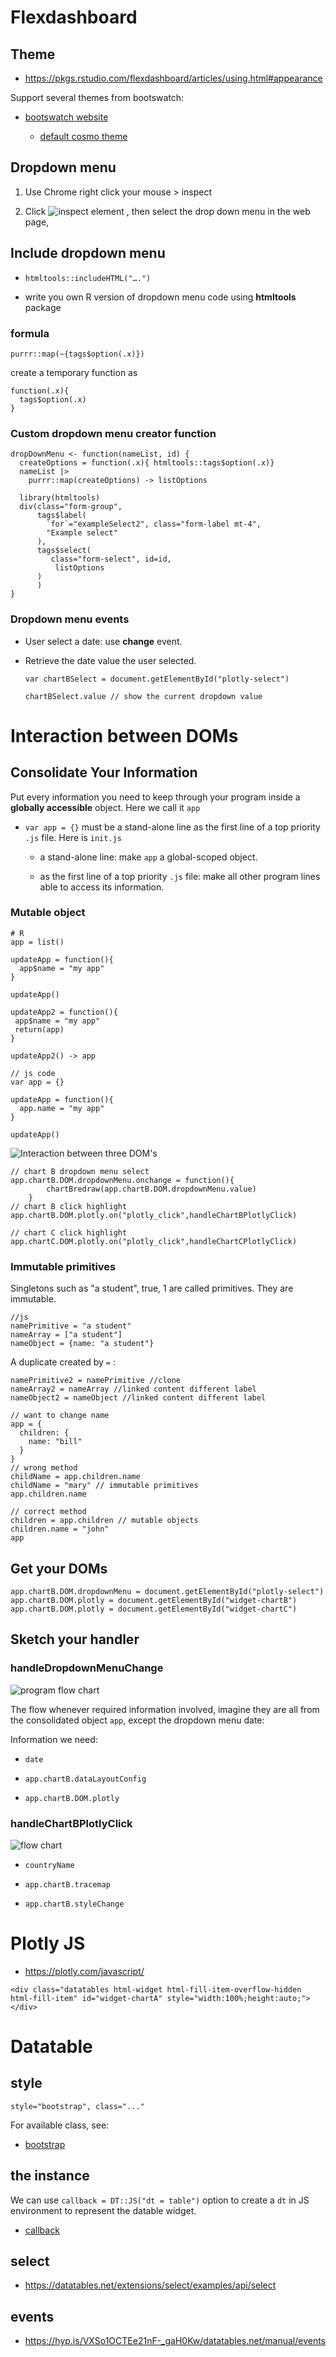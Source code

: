 # Flexdashboard

## Theme

-   <https://pkgs.rstudio.com/flexdashboard/articles/using.html#appearance>

Support several themes from bootswatch:

-   [bootswatch website](https://bootswatch.com/)

    -   [default cosmo theme](https://bootswatch.com/cosmo/)

## Dropdown menu

1.  Use Chrome right click your mouse \> inspect

2.  Click ![inspect element](inspect-element.png) , then select the drop down menu in the web page,

## Include dropdown menu

-   `htmltools::includeHTML("….")`

-   write you own R version of dropdown menu code using **htmltools** package

### formula

```         
purrr::map(~{tags$option(.x)})
```

create a temporary function as

```         
function(.x){
  tags$option(.x)
}
```

### Custom dropdown menu creator function

```         
dropDownMenu <- function(nameList, id) {
  createOptions = function(.x){ htmltools::tags$option(.x)}
  nameList |>
    purrr::map(createOptions) -> listOptions
  
  library(htmltools)
  div(class="form-group",
      tags$label(
        `for`="exampleSelect2", class="form-label mt-4",
        "Example select"
      ),
      tags$select(
         class="form-select", id=id,
          listOptions
      )
      )
}
```

### Dropdown menu events

-   User select a date: use **change** event.

-   Retrieve the date value the user selected.

    ```         
    var chartBSelect = document.getElementById("plotly-select")

    chartBSelect.value // show the current dropdown value
    ```

# Interaction between DOMs

## Consolidate Your Information

Put every information you need to keep through your program inside a **globally accessible** object. Here we call it `app`

-   `var app = {}` must be a stand-alone line as the first line of a top priority `.js` file. Here is `init.js`

    -   a stand-alone line: make `app` a global-scoped object.

    -   as the first line of a top priority `.js` file: make all other program lines able to access its information.

### Mutable object

```         
# R
app = list()

updateApp = function(){
  app$name = "my app"
}

updateApp()

updateApp2 = function(){
 app$name = "my app"
 return(app)
}

updateApp2() -> app
```

```         
// js code
var app = {}

updateApp = function(){
  app.name = "my app"
}

updateApp()
```

![Interaction between three DOM's](interaction-between-three-DOM.png)

```         
// chart B dropdown menu select
app.chartB.DOM.dropdownMenu.onchange = function(){
        chartBredraw(app.chartB.DOM.dropdownMenu.value)
    }
// chart B click highlight
app.chartB.DOM.plotly.on("plotly_click",handleChartBPlotlyClick)

// chart C click highlight
app.chartC.DOM.plotly.on("plotly_click",handleChartCPlotlyClick)
```

### Immutable primitives

Singletons such as "a student", true, 1 are called primitives. They are immutable.

```         
//js
namePrimitive = "a student"
nameArray = ["a student"]
nameObject = {name: "a student"}
```

A duplicate created by `=` :

```         
namePrimitive2 = namePrimitive //clone
nameArray2 = nameArray //linked content different label
nameObject2 = nameObject //linked content different label

```

```         
// want to change name
app = {
  children: {
    name: "bill"
  }
}
// wrong method
childName = app.children.name
childName = "mary" // immutable primitives
app.children.name

// correct method
children = app.children // mutable objects
children.name = "john"
app
```

## Get your DOMs

```         
app.chartB.DOM.dropdownMenu = document.getElementById("plotly-select")
app.chartB.DOM.plotly = document.getElementById("widget-chartB")
app.chartB.DOM.plotly = document.getElementById("widget-chartC")
```

## Sketch your handler 

### handleDropdownMenuChange

![program flow chart](handleDropdownMenuChange.png)

The flow whenever required information involved, imagine they are all from the consolidated object `app`, except the dropdown menu date:

Information we need:

-   `date`

-   `app.chartB.dataLayoutConfig`

-   `app.chartB.DOM.plotly`

### handleChartBPlotlyClick

![flow chart](handleChartBPlotlyClick.png)

-   `countryName`

-   `app.chartB.tracemap`

-   `app.chartB.styleChange`

# Plotly JS

-   <https://plotly.com/javascript/>

```         
<div class="datatables html-widget html-fill-item-overflow-hidden html-fill-item" id="widget-chartA" style="width:100%;height:auto;"></div>
```

# Datatable

## style

```         
style="bootstrap", class="..."
```

For available class, see:

-   [bootstrap](https://getbootstrap.com/docs/3.4/css/#tables)

## the instance

We can use `callback = DT::JS("dt = table")` option to create a `dt` in JS environment to represent the datable widget.

-   [callback](https://rstudio.github.io/DT/#the-callback-argument)

## select

-   <https://datatables.net/extensions/select/examples/api/select>

## events

-   <https://hyp.is/VXSo1OCTEe21nF-_gaH0Kw/datatables.net/manual/events>

```{r}

```
